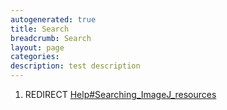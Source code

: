 ```yaml
---
autogenerated: true
title: Search
breadcrumb: Search
layout: page
categories: 
description: test description
---
```


1.  REDIRECT [Help\#Searching\_ImageJ\_resources](Help#Searching_ImageJ_resources "wikilink")
